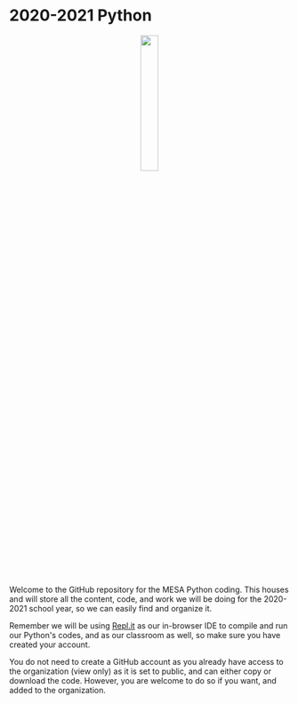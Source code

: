 # 2020-2021 Python
<p align="center">
<img src="https://logos-download.com/wp-content/uploads/2016/10/Python_logo_wordmark.png" width="25%">
</p>

Welcome to the GitHub repository for the MESA Python coding. This houses and will store all the content, code, and work we will be doing for the 2020-2021 school year, so we can easily find and organize it.

Remember we will be using [Repl.it](https://repl.it) as our in-browser IDE to compile and run our Python's codes, and as our classroom as well, so make sure you have created your account.

You do not need to create a GitHub account as you already have access to the organization (view only) as it is set to public, and can either copy or download the code. However, you are welcome to do so if you want, and added to the organization. 
